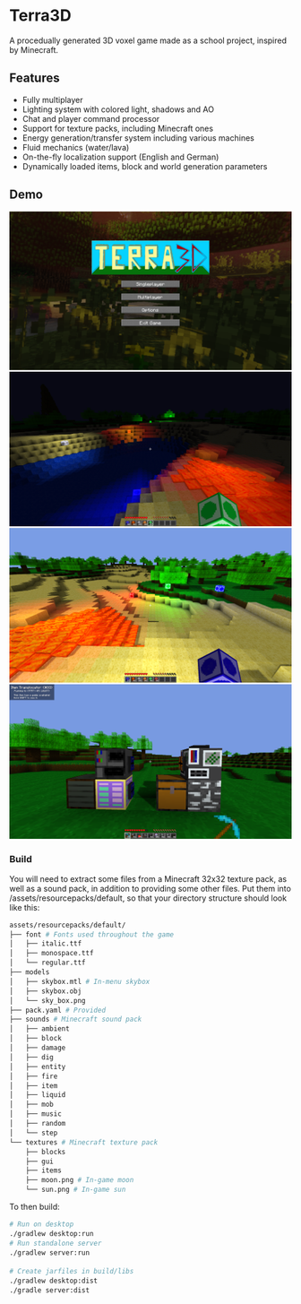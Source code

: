 # Terra3D

A procedually generated 3D voxel game made as a school project, inspired by Minecraft.

## Features

- Fully multiplayer
- Lighting system with colored light, shadows and AO
- Chat and player command processor
- Support for texture packs, including Minecraft ones
- Energy generation/transfer system including various machines
- Fluid mechanics (water/lava)
- On-the-fly localization support (English and German)
- Dynamically loaded items, block and world generation parameters

## Demo

![](img/menu.png)
![](img/game1.png)
![](img/game2.png)
![](img/game3.png)

### Build

You will need to extract some files from a Minecraft 32x32 texture pack, as well as a sound pack,
in addition to providing some other files. 
Put them into /assets/resourcepacks/default, so that your directory structure should look like this:

```bash
assets/resourcepacks/default/
├── font # Fonts used throughout the game
│   ├── italic.ttf
│   ├── monospace.ttf
│   └── regular.ttf
├── models
│   ├── skybox.mtl # In-menu skybox
│   ├── skybox.obj
│   └── sky_box.png
├── pack.yaml # Provided
├── sounds # Minecraft sound pack
│   ├── ambient
│   ├── block
│   ├── damage
│   ├── dig
│   ├── entity
│   ├── fire
│   ├── item
│   ├── liquid
│   ├── mob
│   ├── music
│   ├── random
│   └── step
└── textures # Minecraft texture pack
    ├── blocks
    ├── gui
    ├── items
    ├── moon.png # In-game moon
    └── sun.png # In-game sun
```

To then build:

``` bash
# Run on desktop
./gradlew desktop:run
# Run standalone server
./gradlew server:run

# Create jarfiles in build/libs
./gradlew desktop:dist 
./gradle server:dist
```